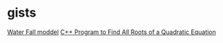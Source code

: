 # gists

[Water Fall moddel](https://gist.github.com/protopuppy/9c52107722b517f386dae86a3cbd53f9)
[C++ Program to Find All Roots of a Quadratic Equation](https://gist.github.com/protopuppy/1b7a4d940706d81c6a48ad121fc595fc)